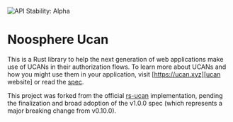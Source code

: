 ![API Stability: Alpha](https://img.shields.io/badge/API%20Stability-Alpha-red)

# Noosphere Ucan

This is a Rust library to help the next generation of web applications make use
of UCANs in their authorization flows. To learn more about UCANs and how you
might use them in your application, visit [https://ucan.xyz][ucan website] or
read the [spec][spec].

This project was forked from the official [rs-ucan] implementation, pending the finalization and broad adoption of the v1.0.0 spec (which represents a major breaking change from v0.10.0).

[spec]: https://github.com/ucan-wg/spec
[ucan website]: https://ucan.xyz
[rs-ucan]: https://github.com/ucan-wg/rs-ucan

